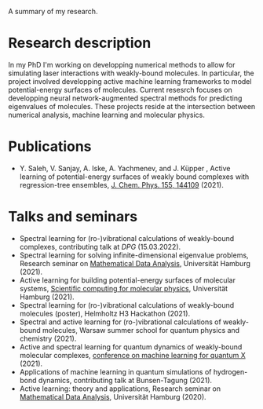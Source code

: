 
A summary of my research.

# Research description 
In my PhD I'm working on developping numerical methods to allow for simulating laser interactions with weakly-bound molecules. In particular, the project involved developping active machine learning frameworks to model potential-energy surfaces of molecules. Current resesrch focuses on developping neural network-augmented spectral methods for predicting eigenvalues of molecules. These projects reside at the intersection between numerical analysis, machine learning and molecular physics.  

# Publications 
- Y. Saleh, V. Sanjay, A. Iske, A. Yachmenev, and J. Küpper , Active learning of potential-energy surfaces of weakly bound complexes with regression-tree ensembles, [J. Chem. Phys. 155, 144109]( https://doi.org/10.1063/5.0057051) (2021).

# Talks and seminars 
- Spectral learning for (ro-)vibrational calculations of weakly-bound complexes, contributing talk at _DPG_ (15.03.2022).
- Spectral learning for solving infinite-dimensional eigenvalue problems, Research seminar on [Mathematical Data Analysis]( https://www.math.uni-hamburg.de/home/brandt/researchseminar.html.en), Universität Hamburg (2021).
- Active learning for building potential-energy surfaces of molecular systems, [Scientific computing for molecular physics]( https://www.notion.so/Active-learning-of-potential-energy-surface-591bdd84a30943ebbc51f97431f988eb), Universität Hamburg (2021).
- Spectral learning for (ro-)vibrational calculations of weakly-bound molecules (poster), Helmholtz H3 Hackathon (2021).
- Spectral and active learning for (ro-)vibrational calculations of weakly-bound molecules, Warsaw summer school for quantum physics and chemistry (2021).
- Active and spectral learning for quantum dynamics of weakly-bound molecular complexes, [conference on machine learning for quantum X]( http://mlqx.quantumexcellence.org/) (2021).
- Applications of machine learning in quantum simulations of hydrogen-bond dynamics, contributing talk at Bunsen-Tagung (2021).
- Active learning: theory and applications, Research seminar on [Mathematical Data Analysis]( https://www.math.uni-hamburg.de/home/brandt/researchseminar.html.en), Universität Hamburg (2020).

